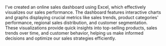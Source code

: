 I've created an online sales dashboard using Excel, which effectively visualizes our sales performance. The dashboard features interactive charts and graphs displaying crucial metrics like sales trends, product categories' performance, regional sales distribution, and customer segmentation. These visualizations provide quick insights into top-selling products, sales trends over time, and customer behavior, helping us make informed decisions and optimize our sales strategies efficiently.
